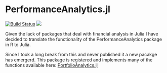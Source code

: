 # PerformanceAnalytics.jl
[![Build Status](https://github.com/eohne/PerformanceAnalytics.jl/actions/workflows/CI.yml/badge.svg?branch=main)](https://github.com/eohne/PerformanceAnalytics.jl/actions/workflows/CI.yml?query=branch%3Amain) [![][docs-latest-img]][docs-latest-url]   

 
Given the lack of packages that deal with financial analysis in Julia I have decided to translate the  functionality of the PerformanceAnalytics package in R to Julia.  


Since I took a long break from this and never published it a new pacakge has emergerd. This package is registered and implements many of the functions available here: [PortfolioAnalytics.jl](https://github.com/doganmehmet/PortfolioAnalytics.jl)


[docs-latest-img]: https://img.shields.io/badge/docs-latest-blue.svg
[docs-latest-url]: https://eohne.github.io/PerformanceAnalytics.jl/dev/